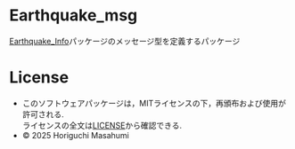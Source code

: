 # Earthquake_msg
[Earthquake_Info](https://github.com/HorigutiStudent/Earthquake_Info)パッケージのメッセージ型を定義するパッケージ

# License
- このソフトウェアパッケージは，MITライセンスの下，再頒布および使用が許可される. \
ライセンスの全文は[LICENSE](https://github.com/HorigutiStudent/Earthquake_msg?tab=MIT-1-ov-file)から確認できる.
- © 2025 Horiguchi Masahumi 
